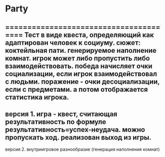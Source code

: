 # Party
=======================================
Тест в виде квеста, определяющий как адаптирован человек к социуму.
сюжет: коктейльная пати.
генерируемое наполнение комнат.
игрок может либо пропустить либо взаимодействовать.
победа начисляет очки социализации, если игрок взаимодействовал с людьми.
поражение - очки десоциализации, если с предметами.
а потом отображается статистика игрока.
------------------------------------
версия 1.
игра - квест, считающая результативность по формуле результативность=успех-неудача.
можно пропускать ход. реализован выход из игры.
------------------------------------
версия 2. 
внутриигровое разнообразие (генерация наполнения комнат)
		
